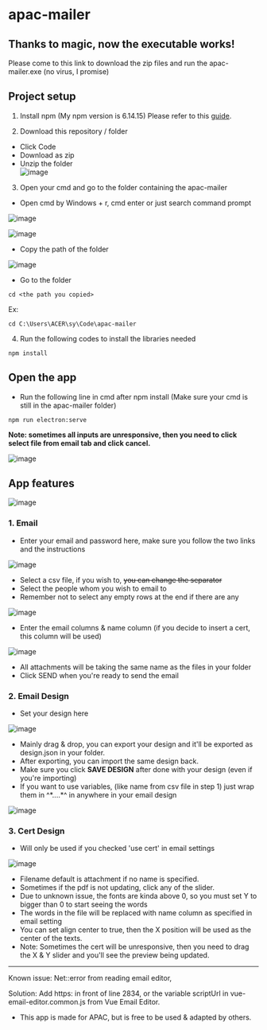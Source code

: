 # apac-mailer

## Thanks to magic, now the executable works!

Please come to this link to download the zip files and run the apac-mailer.exe
(no virus, I promise)


## Project setup

1. Install npm (My npm version is 6.14.15)
  Please refer to this [guide](https://phoenixnap.com/kb/install-node-js-npm-on-windows).

2. Download this repository / folder
  - Click Code
  - Download as zip
  - Unzip the folder  
  ![image](https://user-images.githubusercontent.com/55322546/136896008-c98e92a1-6059-4bb8-b074-e6c20d4c991c.png)

  
3. Open your cmd and go to the folder containing the apac-mailer
  - Open cmd by Windows + r, cmd enter or just search command prompt
 
![image](https://user-images.githubusercontent.com/55322546/136893464-90af59cf-2529-4a7b-8cd4-081256be431c.png)

![image](https://user-images.githubusercontent.com/55322546/136893615-93b37fb3-2065-41ce-bce8-2d9a1d4df18f.png)


 - Copy the path of the folder 

![image](https://user-images.githubusercontent.com/55322546/136893564-511ee8b4-ace4-4d6f-aba3-777d7d827fc4.png)

 - Go to the folder 
```
cd <the path you copied>
```
  Ex:
```
cd C:\Users\ACER\sy\Code\apac-mailer
```

4. Run the following codes to install the libraries needed
```
npm install
```

## Open the app

- Run the following line in cmd after npm install (Make sure your cmd is still in the apac-mailer folder)

```
npm run electron:serve
```

**Note: sometimes all inputs are unresponsive, then you need to click select file from email tab and click cancel.**

![image](https://user-images.githubusercontent.com/55322546/136893827-ccb22f22-6d89-41fd-b259-80f57e80683c.png)

## App features

![image](https://user-images.githubusercontent.com/55322546/136894878-2e9c532e-1520-4c65-8f30-b2de0c164682.png)

### 1. Email
  - Enter your email and password here, make sure you follow the two links and the instructions 
  
  ![image](https://user-images.githubusercontent.com/55322546/136894958-1703f309-d9d6-47df-8878-c89e8651c637.png)
  
  - Select a csv file, if you wish to, ~~you can change the separator~~
  - Select the people whom you wish to email to
  - Remember not to select any empty rows at the end if there are any
  
  ![image](https://user-images.githubusercontent.com/55322546/136895028-20437009-aba3-4abd-a836-4647eea96497.png)

  - Enter the email columns & name column (if you decide to insert a cert, this column will be used)
  
  ![image](https://user-images.githubusercontent.com/55322546/136895105-c86abebe-3ba7-4096-a789-6c9883b3cd29.png)

  - All attachments will be taking the same name as the files in your folder
  - Click SEND when you're ready to send the email

### 2. Email Design
  - Set your design here
  
  ![image](https://user-images.githubusercontent.com/55322546/136895179-2f2bab85-f870-4aef-a8ad-056788d5f50a.png)

  - Mainly drag & drop, you can export your design and it'll be exported as design.json in your folder.
  - After exporting, you can import the same design back.
  - Make sure you click **SAVE DESIGN** after done with your design (even if you're importing)
  - If you want to use variables, (like name from csv file in step 1) just wrap them in ^\*....\*^ in anywhere in your email design
  
  ![image](https://user-images.githubusercontent.com/55322546/136895349-baa65d2d-c709-4246-89e3-f5bcec7c07f1.png)

### 3. Cert Design
  - Will only be used if you checked 'use cert' in email settings
  
  ![image](https://user-images.githubusercontent.com/55322546/136895503-0cf74679-6d8c-441a-a3a0-ad008a46717d.png)

  - Filename default is attachment if no name is specified.
  - Sometimes if the pdf is not updating, click any of the slider.
  - Due to unknown issue, the fonts are kinda above 0, so you must set Y to bigger than 0 to start seeing the words
  - The words in the file will be replaced with name column as specified in email setting
  - You can set align center to true, then the X position will be used as the center of the texts. 
  - Note: Sometimes the cert will be unresponsive, then you need to drag the X & Y slider and you'll see
the preview being updated.

<hr>

Known issue: Net::error from reading email editor,

Solution: Add https: in front of line 2834, or the variable scriptUrl in vue-email-editor.common.js from Vue Email Editor.

* This app is made for APAC, but is free to be used & adapted by others.
